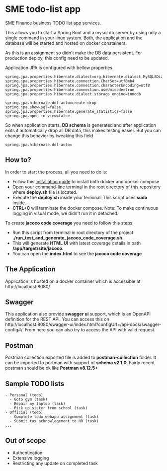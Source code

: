 # SME todo-list app

SME Finance business TODO list app services.

This allows you to start a Spring Boot and a mysql db server by using only a single command in your linux system.
Both, the application and the database will be started and hosted on docker constainers.

As this is an assignment so didn't make the DB data persistent. For production deploy, this config need to be updated.

Application JPA is configured with bellow properties.

```properties
spring.jpa.properties.hibernate.dialect=org.hibernate.dialect.MySQL8Dialect
spring.jpa.properties.hibernate.connection.CharSet=utf8mb4
spring.jpa.properties.hibernate.connection.characterEncoding=utf8
spring.jpa.properties.hibernate.connection.useUnicode=true
spring.jpa.properties.hibernate.dialect.storage_engine=innodb

spring.jpa.hibernate.ddl-auto=create-drop
spring.jpa.show-sql=false
spring.jpa.properties.hibernate.generate_statistics=false
spring.jpa.open-in-view=false
```

So when application starts, **DB schema** is generated and after application exits it automatically drop all DB data, this makes testing easier. But you can change this behavior by tweaking this field

```properties
spring.jpa.hibernate.ddl-auto=
```


## How to?

In order to start the process, all you need to do is:

- Follow this [installation guide](https://docs.docker.com/compose/install) to install both docker and docker compose
- Open your command-line terminal in the root directory of this repository where **deploy.sh** file is located.
- Execute the **deploy.sh** inside your terminal. This script uses **sudo** inside.
- **CTRL+C** will terminate the docker compose. Note: To make continuous logging in visual mode, we didn't run it in detached.

To create **jacoco code coverage** you need to follow this steps:

- Run this script from terminal in root directory of the project **./run_test_and_generate_jacoco_code_coverage.sh**
- This will generate **HTML UI** with latest coverage details in path **/app/target/site/jacoco**.
- You can open the **index.html** to see the **jacoco code coverage**

## The Application

Application is hosted on a docker container which is accessible at http://localhost:8080/.

## Swagger

This application also provide **swagger ui** support, which is an OpenAPI definition for the REST API.
You can access this on http://localhost:8080/swagger-ui/index.html?configUrl=/api-docs/swagger-config#/.
From here you can also try to access the API with valid request.

## Postman

Postman collection exported file is added to **postman-collection** folder.
It can be imported to portman with support of **schema v2.1.0**.
Fairly recent postman should be ok like **Postman v8.12.5+**

## Sample TODO lists

```text
- Personal (todo)
  - Goto gym (task)
  - Repair my laptop (task)
  - Pick up sister from school (task)
- Official (todo)
  - Complete todo webapp assignment (task)
  - Submit tax acknowlegement to HR (task)
...
```

## Out of scope
- Authentication
- Extensive logging
- Restricting any update on completed task
